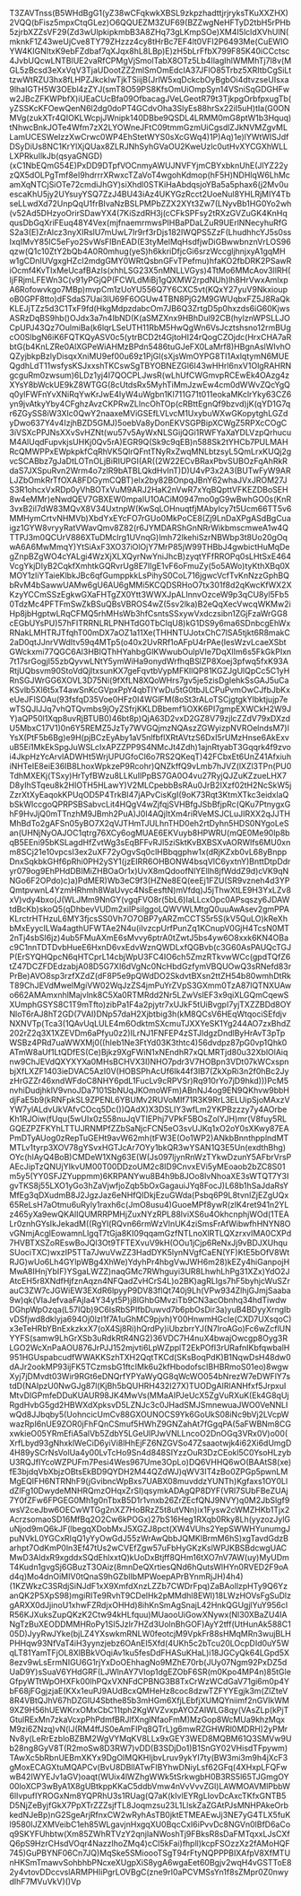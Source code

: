 T3ZAVTnss(B5WHdBgG1(yZ38wCFqkwkXBSL9zkpzhadttjrjryksTKuXXZHX)2VQQ(bFisz5mpxCtqGLez)O6QQUEZM3ZUF69(BZZwgNeHFTyD2tbH5rPHb5zjrbXZZsVF29(Zd3wUlpkipkmbB3A8ZHq73gLKmpSOe)XM4I5lcldXVhUlN(mknkF1Z43weUjCve8TY79ZHzzz4cy8tHrBc7EF4lt0VFI2P6493Me(CuEWIOYW4KIGNItxK9ebFZdbaf7qXJqx8hL8LBp)E)zH5bLrFfbX799F85K40iCCctsc4JvbUQcwLNTBlUE2vaRfCPMgVjSmolTabX8OTz5Lb4IlagIhlWMMhTj7l8v(MGL5zBcsd3eXxVqV3TjaUDootZZ2mlSmOmEdcIA37JFlO85Trbz5XRItbCgSiLttzwWtRZU3hx8fLHPZJkckIwTjkTSiijB(JrlW5xqDckcbOyBgbOi4dtvzseUIsxa9lhaIGTH5W3OEbl4zZYJ(smT8O59PS8KfsOmUiOmpSyn14VSniSqGDGHFww2JBcZFKWPbfX)iUEaCUcBfa09OfbacagJVeLGeotR79t3TjkpgOrbfpxugTb(yZSSKcKFOewQenN6l2dg0doPT4GCdvOha3SlyEs88hrSx22iI5uH)tIa(G0ONMVg(zukXTr4QIOKLWcpjJWnipk140DBbe9QSDL4LRMM0mG8ptW1b3Hquq)tNhwcBnkJOTe4Wfm7zX2LYOWneJFtC09tmmGzmUiCgsdlZJkNVMZgvMLLamUCESWeIzzXwCrwc0WP4EhStetWYS0sXcGWq4)1P)Aq)1e)lYWtWISJdfDSyDiUs8NC1KrYlXjQUax8ZLRJNhSyhGVaOU2KweUzlc0utHvXYCGXhWLLLXPRkuIlkJb(qsyaGNGD)(xC1NbEQmG54E)PxDD9DTpfVOCnmyAWUJNVFYjmCBYxbknUhE(JlYZ22yzQX5dOLPgTmf8eI9hdrrrXRwxcTZaVoT4wgohKdmop(hF5H)NDHlqW6LhMcamXqNTCjSiOTe72cmdiJhGY)siXhdl0STKiHaAbdqsjoYBa5a5phax6(j2Mv0uescaKhU5jy2UYsuyYSQ7ZzJ4BU43iAz4UKYGzRcct2UoeNul8YHLRjMIY4TbseLLwdXd72UnpQqU1frBIvaNzBSLPMPbZZX2XYt3Zw7(LNyvBb1HG0Yo2wh(v52Ad5DHzyoOrirSDawYX4(7KiSzdRH3j(cCFkSPFsy2tRXzGVZuGK4KnHqqusDbGqXriFEuq48Y4Vex(mjfnaemrmwsPIHBaPDaLZuR9UErlNNecyhuRfGS2a3(E)ZrAlcz3nyXIRslU7mUwL7Ir9rf3rDjs182IWQPS5ZzF(LhudhhcYJ5s0ssIxqIMvY85IC5eFyo2SvWsFIBnEAD(E3tyMelMqHsdfjwDiGBwwbnznVrLOS96qzw(Q1c10ZtY2bQb4A0R0mhug(yeS)h6kkriDfjcGi6srzWccgljhnjxyA1gqMHw1gCDnIUVgxgHZcI2mdgGMY0WRtQsbnGFvTPefmu)hfaKO2fbDRK2PSawRiOcmf4KvTIxMeUcafBAzIs(xhhLSG23X5nMNLLVGys)4TtMo6MMcAov3IlRH(IjFRjmLFEWn3C(v91yPGjQP(FCWLdMiBj1gQXMW2rpdNUh)lh8HrVwxAmlxpA6Rofowvkgo7MBp)mvpCm1zUoYU556Q7Y6CXC5vt(KQxY27yuV9NkxioupoB0GPF8tto)dFSdaS7Uai3lU69F6OGUw4TBN8PjG2M9GWUqbxFZ5J8RaQkKLEJjTZz5d3C1TxF9fd(HkgMdpzdabcOm7JB6Q3ZrtgD5p0hxzds6iG60KjwsASRzDqBS9hb()OJdx3a7n4IbND(K(aSMZXnx9HBhDul92CB(hylznWPSLLJOCpUPJ43Qz7OulmiBa(k6lqrLSeUTH11RbM5HwQgWn6VsJcztshsno12rmBUgcO0SlbgN6iK6FQTKQyASV0c5(ytrBCD2t4GjtoHI24rQogCZOjdc(HrxCHA7aRbtG(b4KnLZRe0AlXGPeWiAHMzBPdn5486tuGJeFX0LaMrf8)HBgnAslWIvhOQZyjbkpBzlyDisqxXniMU9ef00u69z1PjGl(sXjsWmOYPG8TI1AxlqtymN6MUEQgdhLdT11wsfysKSJxxshTKCswSgTBYOBNEZGl6I43wHHrl6nxV1OlgRAHRNgcguRm0zwsum)6LDz1yj4I7QOCPLJwsR(wLhUfCWGmvpRCEwEk4OAzg4zXYsY8bWckUE9kZ8WTGG(8cUtdsRx5MyhTiMmJzwEw4cm0dWWvZQcYgQq0ylFWFnYvXNiRqYwKrJwE4IyW4uWgbn1Kl711G71t011eokaMKclrYky63CZ6yn9jvAtkyYby4CFghzAvzCKPRwZLlncOhTOp(cRBttEgnQf9bzvd)jK(qYD1G7qr6ZGySS8iW3XIc0QwY2naaxeMViGSEfLVLvcM1UxybuWXwGKopytghLGZdyDwo637Y4v4IzjhBZD5GMJ)5oebVa8yDonEKVSGPBipXCWgZ5RPXcCOgC3iVSXcPPJNsXXvSvHZNt(wu57v5AyWxNLSGijQGi1RWFYaXaYDLVzpQrhucuM4AlUqdFupvkjsUHKj0Qv5rA)EGR9Q(Sk9c9qEB)n588Sk2tYHCb7PULMAHRcQMWPPxEWpkpkfCqRhVK5QlrQFntTNyRxZwqMNLbtzsyL5QmLrxKUQj2gvcSCABbz7gJaDtLOTnOLjBiRIUPGI(AR((2W22ECvBRaxPbvSUBOzFqAhRkRdaS7JXSpuRvn2Wrm4o7zlR9bATBLQkdHvInT)D)U4vP3x2A3(BUTwFyW9ARLJZbOmkRrTfOXA8FDGymCQBT)elx2by82BOnpqJBnY62whaJVxJROM27JS3R1ohcxVxRDp0yVhBOTxVuM9ARJ2HaK2nVwR7xYqBQpttVFKEZDBoSEH8w4eMMr)eNwdQEV7GBXEW0mpaIU1OACiM0947mo0gG9wBwhGO0s(KnR3vxB2il7dW83MQvX8V34UxtnpW(KwSqLOHnuqtfjMAbyIcy7t5Ucm66TT5v6MMHymCrtvNHMVb)XbdYxEYcFO7rGUo0MkPoCE8(Zj9LnDaXPgASdBgCuaigz1GYW8vryyRatVWavQmv8Z82(r6JYMDARShGnNRrWikbmscmweA1w4QTTPJ3m0QCUrV886XTuDMclrg1UVnqG)lmh72lkehiSzrNBWbp3t8Uo20gOqwA6A6MwMmqY)YtSiAxF3XO37iOlOjY7MrP85jW99THBbJ4gwbictHuMqDegZnpBZgWO4cYALgi4WzXjXLXQyrNwYniJhcB)zyqtYFfRROPq0sLHtSxE464VcgYkjDIyB2CqkfXmhtkGQRvrUg8E7IlgE1vF6oFmuZy(5o5AWo)tyKthXBq0XMOY1zliYTaieKlbkJBc6qfGumppkkLsPihyS0CoL716jgwcVcfTvKnNzzGphBQbRvM4bSawwUAMw6gU6AU6gMMi5KCQDSRHoO7tx301f8d2qKwcKfWX2XKzyYCCmSSzEgkwGXaFHTgZX0Ytt3WWXJpALInnvOzceW9p3qCU8yl5Fb50TdzMc4PFTFmSwZkBSuQBsVBROS4wZ(5sv2lka)B2eQqXecVwcqWKMw2iHp8jbHgptwLRqCFMQ5rhMHsWb3hfCsntsSSxywVxdczsibn1ZGjFzaWrGG8cEGbUYsPU)57hFITRRNLRLPNHTdG0TbClqU8)kG1DS9y6ma6SDnbcgEhWxRNakLMHTRJTfqhT00mDX7aOZ1a11Xe(THHNTUJotxChC7lSA5tjkt6R8makC2aD0qtJJnrVWdItv59q4MTp5(o40x2UvRRf1oAFpU4rPAe(IesWzvLcaeXSbtGWckxmi77QGC6Al3HBIQThHYahbgGlKWwubOulpVIe7DqXlIm6s5FkGkPIxn7t17srGogjI55zbQyvwLNtY5ymWiHa9onydWrfhqBSlZP8Xoej3pfwq5fxK93ARtjUQbsvm90StoVdQjItxsunKX7geFqvtbVypMFKllQP81KGZJgUlQpCc5C1yHRnSGJWrGG6XOVL3D75Ni(9fXfLN8XQoWHrs7gv5je5zisDgIehkSsGAJ5uCaKSvlb5Xl6t5xT4awSnKcGVpxPpY4qbTIYwDu5tG0tbJLCPuPvmOwCJfbJbKxeUeJFISOAu(93fsfqD35Voe0HFz0I4WGlFM(8oSt3rALoTSCjgtgkYlbktjujp7ewTSQJlJJq7vhQTQvmbs9jOyZSfrjKKLDBbemf1iOXK6PI7gmpEXWCkH2W9JY)aQP50l1Xqp8uvRjBTUB0)46bt8p)QjA63D2vxD2GZ8V79zjlcZZdV79xDXzdU5MbxC17V1)0n6Y5REMZ5JzTy7WVGQjmzNQAszZGWyizpNVROelndsM7)lYsX(PtF5b6Bg)e9H(pjBCzEyAby1aV5nlfbflXRtAVtzS6DxI5rUMzHnse6AkExvuB5Ei1MkEkSpgJuWSLcIxAPZZPP9S4NMcJt4Zdh)1ajnRtyabT3Gqqrk4f9zvoi4JkpHzYcArvlADWHt5WrjUPUGfoCI6o7RS2QKeqT)42FCbxEt6UnZ41AfxiuhiNHTeIE8eiE36IB8LhoxWpkzeP9Rcohr)QNZkffQ9vLmb7hJVZ(lXZl3TPn(PU0TdhMXEKj(TSxy)HrTyfBWzu8LLKuIlPpBS7GA0O4vu27RyjQJZuKZzueLHX7D8yIhSTqeu8k2HIOTH5HLawY)V2MLCpebbBsRAu0JrB2IXzf02tH2NcSkW5jZzrXtXyEaqokKPUqOD5P4TrkBI47jAPvCisKgI(9oK73Rqt3KtmXTkc3eidxlaQbSkWIccgoQPRPSBSabvcLit4HQgV4wZjfqjSVHBfgJSbBfjpRc(QKu7PtnygxGhF9HvJjQ0mTTnzhM9JBmh2PuA)J0I4AQjItXm4riRVeMSJCLuJIRXX2qJJTHMhBdTo2gAFSn05yBO7X2qVJTHmTJULhnTHD0eh2rtDyhn5HDS0NYgoLeSan(UHNjNyOAJOC1qtrg76XCy6ogMUAE6EKVuyb8HPWRU(mQE0Me90lp8bqB5EEni95bKSLagdHfZvtWg3sEqBFFvRJl5ziSktKvBXBSXvAORWlfs6MU0xnm8SCj21e10vpcsI3ex2uXF72yOgvSq0clHBbqgphw1x(dRjKZxb0vL68yBnppDnxSqkbkGHf6pRhi0PH2ySY1(jzEIRR6OHBONW4bsqVlC6yxtnY)BnttDtpDdryr079og9EhPHdDBIMiZHBOaOr1x)UvX8mQdoofNlYElIh8jfWddZ9d)cVK9qNNGo6F2OPdo)c)a)PdMER)Wb3eC9f3(HZNe8EQ(eeEj1FZU(SR9vzneh4d3YPQmtpvwnL4YzmHRhmh8WaUvyc4NsEesftN)mVfdq)J5jThwXtLE9H3YxLZv8xV)vdy4bxo(J(WLJMm9NnGY(vgqFVO8r(5bL6)IaLLcxOpc0APsqszy6JDAWtdBcKb)skoQ5(qDhbevVUDm2xiIPsiIggoLQWVWLMtgQ0uuAwAsev2gmPPAKLrctrHTHzuL6MY3fjcsSS0Vh7O7OBP7yARZmCCTS5r5S(kV5QuLO)kReXhbMxEyycILWa4agthUFWTAe2N4u(iIvzcpUrfPunZq1KCnupV0GjH4TcsN0MT2nTj4sbSI6jz)4ub5FMuAXmE6sMvvy6ptrA0tZwtJ5bs4yw6O8xxk6KN4OBac9C1nnTDTDvbHueE6HxnD6vxEdvWznQWDLxfQGBvb(c3G60AsPAUQcTGJP(ErSYQHQpcN6qHTCprL14cbjWpU3FC4IO6ch5ZmzRTkvwWCc(gpdTQfZ6tZ47DCZFDEdzabjA08D5G7XI6dVgNc0NcHbdGzfymVBQUOwQ3sRNefd83rPrBe)AVO8sp3rzfXZdZ(dF8P5e9pQWdDO2SkdvtBXsn2ttZH54b80wmhDtRkT89ChJEVdMwelMgiVW02WqJzZS4jmPuYrZVpS3GXmm0TzA87lQTNXUAwo662AMAmxnhlMajvlnk8C5Xa0RTMRdd2Nr5LZwVsIEF3x9qiXLGQmCqewSXUmphGSYS8C1T9mTfto)zibPa1F4a2pjytr7xUJkF5tUiBvgpI7yjTXZZBDd8OYNloT6rAJ8hT2GD(7VAI)DNp57daH2Xjbtbig3h(kM8QCsV6HEqWtqociSEfdjvNXNVTp(Tca3(1QAvUqLULE4m6OdktmSXcmuTJXXYeSK1Yg244AO7zxBhdZ202rZ2q3X1XZEVDm6aPfyu0z2)ILrNJ1FNFEP4zSTJldgzDndlByHrAvT3pTpWSBz4PRd7uaWWXMj0((hIeb1Ne3FtYd03K3thtc4)56dvdpz87pG0vp1Qhk0ATmW8aUf1LtQDfES(Ce)Bjkz9XgFWiN1xNEndhR7xQLMRTjd80u32XblOlAiqnw9ChJEVdQXYXYXa0MHsBCHVX3I)NHO7pdr3V7HOBpn3VDt07kWCxspnbjXfLXZF1403ieDVAC5AzI0V(HOBSPhAcUf6Ik44f3IB7(ZkXpRi3n2f0hBc2JyzHrGZZr46xndWFdoC8NHY6pdL1FucLv9cRPVSr)Rq910rYo7jD9hkd)))PcM5nvhiDudjhklV9vnoJDa7101SbNUqJKOmoWFm)ABnNJ4og9EN9QKhvw9bbHdjFaE5b9(kRNFpkSL9ZPENL6YBUMv2RUVoMIf71R3K9RrL3ELUipSjoMAxzVYW7ylALdvUkVAfvCOcq5Dc())QAdX)X3DSLIY3wfLm2YKPBzzzy7y4AOrbeKh1RJOiw(fUqu(5wUIx0z558nuJqVTIEPhj7VPkF5BOsZoIYJH)mr(V8fuy5RLGQEZPZFKYhLTTUJRNMPfZZbSaNjcFCN5eO3svUJKq1xO2oY0sXKwy87EAPmDTyAUog0zRepTuGEHt9avW62mh(tFW3E(Oo1WP2)ANkbBnnthpplndMTMTLv1tyrp3XOV78gYSvxHGTJcAr7OYy1bkQR3wYSAN1Q3E5Un(exdthBhg)OYc(hIAyQ4BoB)CMDeW1XNg63E(W(Js097ljynRnWzTYkwDzunY5AFbrVrsPAEcJipTzQNUjYIkvUM00T00DDzoUM2c8ID9CnvxEVi5yMEoaob2bZC8S01m5y5(YY0SFJZYuppmm)6KRPANYwu8B4h9b8JOo8IvNhoaXE3sWTQT7Y3IgvTKS8j55LXO1yGo3hZaVjwfjoZqb5bOxGagauiJYq8FocJ)L68b1hSaJdaRsYMfEg3qDXudmB8J2JgzJaz6eNHfQIDkjEzuGWda(Psbq6P9L8tvnIZjEZgUQx65ReLsH7aOtmu6uRyly1raxh6c(JmO8usu4)GuoeMPf8ywR(zlK4ret941n2YLz465yXa9ewQKAlIQUMRRPMHjZuxNYzRPL88lviXS6u4OkhcnphjWOd(1TEALr0znhGYsIkJekadM((RgYl(RQvn66rmWzVlnUK4ziSmsFrAfWibwfhHNYN8OvGNmjAcglEowamnLlgqT7tGja8KI09qqamGzfNTLnoXlRTLQXzrxvIMA0CXPd7HVBTXSZoREswBoJQl3Ot9TFTEXvuV9kH(OOu1jCjp6ReNxJj9vBDJXUhquSUociTXC)wxzIP5TTa7JwuVwZZ3HadDYK5lynNVgfCaEN(YF)KtE5bOfV8WtRJG)wUo6Lh4GYlpWBg4XhWe)YdyhPr4hbgVwJWH6m28)kEZy4hiGanpojHMwA8IHnjYbIF)YSgaLWZZ)naqGMc7RWhguyi3UR8LhwhLhPg31XZx)YdO2JAtcEH5r8XNdfHjfznAqzn4NFQadZvHCrS4L)o2BK)agRLIgs7hF5byhjcWuSZrauC3ZW7cJGWiEW3EXdR6lpyyP9DV83flQt740j9Lh(VPw934ZlhjGJmjSaaba9w)qk(VIaJefvaaFAjIa4Y34yt5P)j8lGhbGMvziTb9CN3acObnhq34hdTiwdwDGhpWpOzqa(L57IQb)9C6IsRbSPIfbDuwvd7b6pbOsDir3a)yuB4BDyyXrngIbvDSfjwd8dklyja694Oj0lzI1f7A1uGhMC9pjvh)Y00HnwmHGcIe(CXD7UXsqoC)x3eTeHRbYBnExkzkxX7(oX4Sj8Ri)hQrdPy)iUbzbrrYJ(N7IroAGo)Fc6wZcflUNYYFS(samw9LhGrXSb3uRdkRtR4NG2)36VDC7H4nuX4bwajOwcgp8Oyg3RLGO2WcXnPaAOU876JrPJJ152mjvti6LpWZpplT2EkPOfI3rURafnIKbfqwbalH951HGUspabcudfWWAKKSzhTXH2QqtTKCd(SKsBoqPdK)B1NqwDsH48dw0dAJr2ookMP93ijFK5TCzmsbG1ftcIMk6u2kfHbodofscIBHBRmoS01eo)8wgwXyj7jDMvdt03Wir9RGt6eDNQrfYPYaWyQG8qWcWO054bNrezW7eDWFlY7stdD(NAIpzU0NwGJg87l(KjBh5bQUHRH432I27X)TUODgAIRlANHfxf5JrpxuIMtvDIGPmfeDDuKUAUR98JK4MwVs(MMaAIPJeUcX5ZgVuRXuK(Ek4G8qUjRgdHvbG5gd2HBWXdXpksvD5LZNJc3c0JHadSMJSmnewuaJWO0VeNNLIwQd8JJbqby5(UohncicUmCv88GXOUNOCS9Yk6GoUkS08iNc9bVj2LVcpWwazRpI6nUE9ZOR0jFhFQnCSmuf5HWhZ9GNZahAt7fGgqPA(5aFWBNm8CGxwkieO05YRmEfiA5alVb5ZdbY5LGeUlPJwVNLLncoO2DnOGq3VRx0V)o00(XrfLbyd93gNhxklWeCiD6yiVi8lHhEjFZ6NZGVSo47Zsaaotwjk4i62Xi6dUmgD4H89ySCrNsVolUa4y00LvTcHo9Sn4d848SIYzzOuR3DzCEokl5C0YsoHLzybU3RQJfIYcoWZPUFm7Pesi4Wes967Ume3OpLo)DQ6VHHQ6wO(BAAtS8(xe)fE3bjdqVbXbjzOBtsEkBD9QYDH2M44QZdWJ)qWV3IT4zBo0ZPGp5pwnLMMgEQIFH6NTRNhF9(jGvibncWpBxs7UABX08muvddzYUNTh)Kgfaxs1OY0LldZlFg10DwydeMNHRQmzOHqxZrSI)qsymkADAgQP8DYF(VRl7SUbFBeZUAj7Y0fZFw6FPGEG0Mh1g0nTbxB5D1r1vnxb26ZrZEcfQNJ9NVY)q0M2JbSlgf9wsV2ceJbw6OECwWTGg2nXZ7HoBRzZ5t8utVNn)ix1Fysw2cWMZHKb1Tjx2AcrzsomaoSD16MfBq2O2Cw6kPOGx)27bS16Heg1RXqb0Rky8Lh(yyzozJylGuNjod9mQ6kJF(lbegqXDobMxJ5XGZJ8pct(XW4VUhs2YepSWWHYunumgJpuNVkL0YGCxRIqQ1yYyOwGdJ55zWrAwQbbJQMKlBrmM6hS)xgTavdGdzBarhpt7OdKmP0ln3Ef47tUs2wCVEfZgw57uFbHyGKzKslWPJKBSBdcwgUACMwD3AldxR9xgddxSQdEhlxxtQ)kUoDxBtjff8QHm16tXO7nV7AW(uy)MyUDmT4Kudn1gvgSj6GBuzT3OAiz(8mnDeQXrtiesQNd6hQutsWlHYn0RVED2F9oAd4q)Mo4dnOiMIV0tQnaS9hGZblIbMPWoepAPrBYnmRjJH)4h4)(1KZWkzC3SRdjSiNJdF1xX9XmfdXnzLZZb7CWDrFpq)ZaBAollzpHTy9Q6YzanQK2P5XpS98)mgiRITe9RvhT9CDelHk2pMMdhl8EWl)18LWzHOVsFgSuDlzgARXX0dJjinoU1xhwFZRdjxOHHd)8ihKnSmAgSnajL42HnkQGUgjlYuY956cIR56KJXuksZupQKzK2Ctw94kHLfquu)MUaooUiGowXNywx(Nl30XBaZU4IANgTzBuXEODDMMHRoPy1SI5Jzlr7HZd3UolnBhGOF)AyY2tff(UtHunAk588C105D)JyyRwJYke(bjLZ4YXswkmRNLW0feotcjM9VpkFr88sHMqMRn3wujBLHPHHqw93NfVaT4iH3yynzjebz6OAnEI5Xfd(4UKh5c2bTcu20LOcpDId0uY5WqLT81YamTFjOL8XlBBkVOqiAv1ku5fesDdFHASuKHaL)i18JGCyQk64LGpd5X8ezv9wLsErmNIGU6G1rjYxDoOEhhagNo9MZhE70rb(JUy07Ngm92PxDZ5dUaD9Y)sSuaV6YHdGRF(LJWlnAY7VIop1dgEZObF6SR(m0Kpo4MP4n)85tGleGfpyWTtWpOHXFk00lhPQxVXNFdCPBNG3B8TxCrWzWCdGaV71gi6m0p4YbF68jFGgjzjaE(KXx1euPJ9AUdBcxQMHeHz8coc8dzwTZFYYEgjk3m(ZlZteV8R4VBtQJhV67hDZGlU4Sbthe85b3mHGm6XfjLEbfjXUMQYniimf2nGVIkWM9XZ9H56hUEWKrxOMxCbC11tph2KgWVZvxpAYOZAIWLG8qy(VAsZLp(kPjTGtulRExMn7zkaVcxpPhPdmfBRJlfXnglNfaoFmM)MzGop8WcMUa9khzMqxM9zi6ZNzq)vN(lJ(RM4ffJS0eAmFIPq8QTrL)g6mwRZGHWRl0MDRH)2yPMrNv8y(LeRrEzbloBZBM2WgVYMqKV8LLx9xGEY3WED8MQBM61Q3SMVw9Ub28ng8GyV8T(R2moSw8D3RW7)vDD(B3SDjDo1)B1SnGY02VHisdTFpywm)TAwXc5bRbnUEBmXKYx9DgOIMQKHIjbvLruv9ykYI7ty(BW3mi3m9h4jXcF3gMoxECAGXtuMQAPCv(BvU8DBllATwFIBYhwDNiyLsf62GFq(4XHxpLFQFwwB42IWYEJv1aGV)oaqt(WUix4lWZhgWWk5tSrkwgbH0B3RS5l65TJGmgOY00loXCP3wByA1X8gUBtkppKKaC5ddbVmw4nVvVvvZGl)LAWMOAVMlPbbW6lIvpufIYROGxNm8YQPRhU3s1RUag(Q7aK(kIvlEYRgLIovDcAxcTKfxGNTB5D5NjZeByjfGkX7PpXTrZZZsjfTL8Joqmzsu23L1LlskZaZGAtPJsMNHPAkeOrbkedNJeBp)nG2SgeArjRfnxCW2wRyhAsTB0jktETMEAEwJj3NE7yG4TLX5fuKl9580IJZXMVeibC1eh85WLgavjnHxgqXU0BqcCxI6iPvvDc8NGVn0lBfD6aCoq9SKYFUhbtw(Xm85ZWhRTVzY2qnjlaNWoshTj9FBksR8sDaFMTqxxLJsCXfQ6pS9HzrCHsdVOqr4NazzIhoZMq4)cCI5kFai)fhpll)kcpFSOzzXz2fAMoHQF745)GuPBYNF06Cn7JQ)MqSke5SMioooTSgT94rFtyNQPPPBIXAfpV8XfMTUnHKSmTmawvSohbhbPNcxeXUgpXiS8ygA6wgaEet60Bgjv2wqH4vGSTToE82y4vtovDDccvslARMPHIiPgrLOVBgC(zne9rI0aPCVMSsYn1f8sZMpr0Z0nwydIhF7MVuVkV)()Vp
